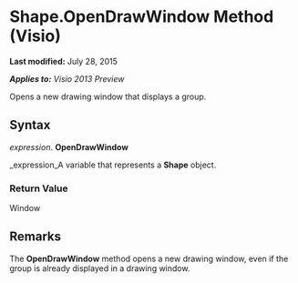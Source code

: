 
# Shape.OpenDrawWindow Method (Visio)

 **Last modified:** July 28, 2015

 _**Applies to:** Visio 2013 Preview_

Opens a new drawing window that displays a group.


## Syntax

 _expression_. **OpenDrawWindow**

 _expression_A variable that represents a  **Shape** object.


### Return Value

Window


## Remarks

The  **OpenDrawWindow** method opens a new drawing window, even if the group is already displayed in a drawing window.

